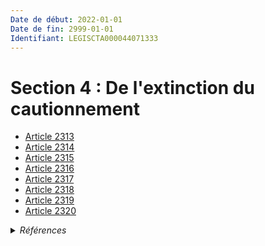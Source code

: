 ```yaml
---
Date de début: 2022-01-01
Date de fin: 2999-01-01
Identifiant: LEGISCTA000044071333
---
```


<h1>Section 4 : De l'extinction du cautionnement</h1>

- [Article 2313](article_2313.md)
- [Article 2314](article_2314.md)
- [Article 2315](article_2315.md)
- [Article 2316](article_2316.md)
- [Article 2317](article_2317.md)
- [Article 2318](article_2318.md)
- [Article 2319](article_2319.md)
- [Article 2320](article_2320.md)

<details>
  <summary><em>Références</em></summary>

  <h2>Articles faisant référence à la section</h2>
  
  <ul>
    <li>
      <a href="https://legal.tricoteuses.fr//redirection/LEGIARTI000044045506?vers=git&vers=legifrance">Ordonnance n° 2021-1192 du 15 septembre 2021 portant réforme du droit des sûretés - article 5 ENTIEREMENT_MODIF</a> MODIFIE source
    </li>
  </ul>
</details>
